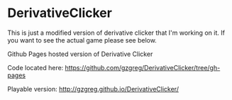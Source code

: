 DerivativeClicker
=================

This is just a modified version of derivative clicker that I'm working on it.
If you want to see the actual game please see below. 

Github Pages hosted version of Derivative Clicker

Code located here: https://github.com/gzgreg/DerivativeClicker/tree/gh-pages

Playable version:  http://gzgreg.github.io/DerivativeClicker/
